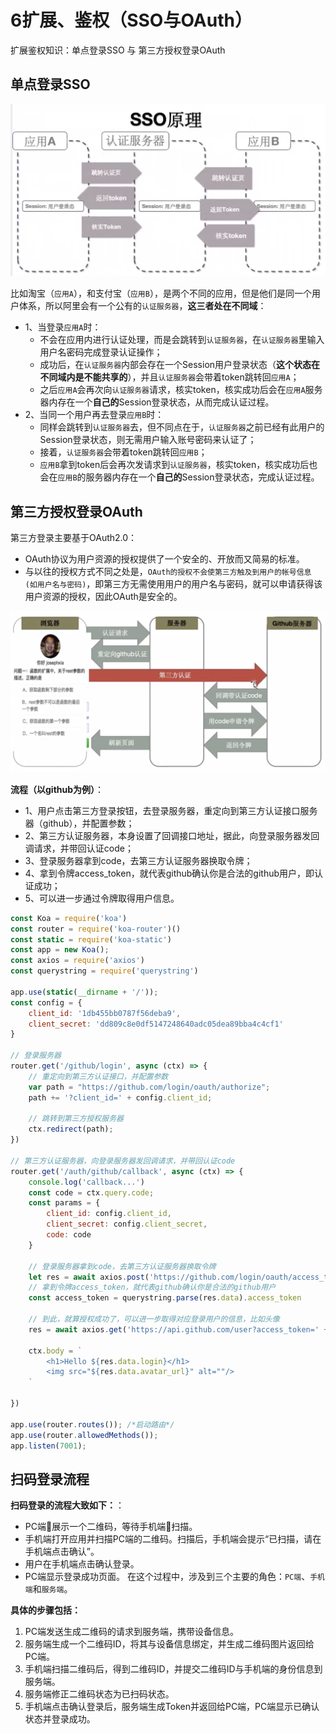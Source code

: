 # 6扩展、鉴权（SSO与OAuth）

扩展鉴权知识：单点登录SSO 与 第三方授权登录OAuth

## 单点登录SSO

![SSO单点登录](./images/SSO.png)

比如淘宝（`应用A`），和支付宝（`应用B`），是两个不同的应用，但是他们是同一个用户体系，所以阿里会有一个公有的`认证服务器`，**这三者处在不同域**：
- 1、当登录`应用A`时：
    - 不会在应用内进行认证处理，而是会跳转到`认证服务器`，在`认证服务器`里输入用户名密码完成登录认证操作；
    - 成功后，在`认证服务器`内部会存在一个Session用户登录状态（**这个状态在不同域内是不能共享的**），并且`认证服务器`会带着token跳转回`应用A`；
    - 之后`应用A`会再次向`认证服务器`请求，核实token，核实成功后会在`应用A`服务器内存在一个**自己的**Session登录状态，从而完成认证过程。
- 2、当同一个用户再去登录`应用B`时：
    - 同样会跳转到`认证服务器`去，但不同点在于，`认证服务器`之前已经有此用户的Session登录状态，则无需用户输入账号密码来认证了；
    - 接着，`认证服务器`会带着token跳转回`应用B`；
    - `应用B`拿到token后会再次发请求到`认证服务器`，核实token，核实成功后也会在`应用B`的服务器内存在一个**自己的**Session登录状态，完成认证过程。



## 第三方授权登录OAuth

第三方登录主要基于OAuth2.0：
- OAuth协议为用户资源的授权提供了一个安全的、开放而又简易的标准。
- 与以往的授权方式不同之处是，`OAuth的授权不会使第三方触及到用户的帐号信息 (如用户名与密码)`，即第三方无需使用用户的用户名与密码，就可以申请获得该用户资源的授权，因此OAuth是安全的。

![第三方授权登录OAuth流程图](./images/OAuth.png)

**流程（以github为例）**：
- 1、用户点击第三方登录按钮，去登录服务器，重定向到第三方认证接口服务器（github），并配置参数；
- 2、第三方认证服务器，本身设置了回调接口地址，据此，向登录服务器发回调请求，并带回认证code；
- 3、登录服务器拿到code，去第三方认证服务器换取令牌；
- 4、拿到令牌access_token，就代表github确认你是合法的github用户，即认证成功；
- 5、可以进一步通过令牌取得用户信息。


```js
const Koa = require('koa')
const router = require('koa-router')()
const static = require('koa-static')
const app = new Koa();
const axios = require('axios')
const querystring = require('querystring')

app.use(static(__dirname + '/'));
const config = {
    client_id: '1db455bb0787f56deba9',
    client_secret: 'dd809c8e0df5147248640adc05dea89bba4c4cf1'
}

// 登录服务器
router.get('/github/login', async (ctx) => {
    // 重定向到第三方认证接口，并配置参数
    var path = "https://github.com/login/oauth/authorize";
    path += '?client_id=' + config.client_id;

    // 跳转到第三方授权服务器
    ctx.redirect(path);
})

// 第三方认证服务器，向登录服务器发回调请求，并带回认证code
router.get('/auth/github/callback', async (ctx) => {
    console.log('callback...')
    const code = ctx.query.code;
    const params = {
        client_id: config.client_id,
        client_secret: config.client_secret,
        code: code
    }

    // 登录服务器拿到code，去第三方认证服务器换取令牌
    let res = await axios.post('https://github.com/login/oauth/access_token', params)
    // 拿到令牌access_token，就代表github确认你是合法的github用户
    const access_token = querystring.parse(res.data).access_token

    // 到此，就算授权成功了，可以进一步取得对应登录用户的信息，比如头像
    res = await axios.get('https://api.github.com/user?access_token=' + access_token)

    ctx.body = `
        <h1>Hello ${res.data.login}</h1>
        <img src="${res.data.avatar_url}" alt=""/>
    `

})

app.use(router.routes()); /*启动路由*/
app.use(router.allowedMethods());
app.listen(7001);
```

## 扫码登录流程

**扫码登录的流程大致如下：**：

- PC端展示一个二维码，等待手机端扫描。
- 手机端打开应用并扫描PC端的二维码。扫描后，手机端会提示“已扫描，请在手机端点击确认”。
- 用户在手机端点击确认登录。
- PC端显示登录成功页面。
在这个过程中，涉及到三个主要的角色：`PC端`、`手机端`和`服务端`。

**具体的步骤包括：**

1. PC端发送生成二维码的请求到服务端，携带设备信息。
2. 服务端生成一个二维码ID，将其与设备信息绑定，并生成二维码图片返回给PC端。
3. 手机端扫描二维码后，得到二维码ID，并提交二维码ID与手机端的身份信息到服务端。
4. 服务端修正二维码状态为已扫码状态。
5. 手机端点击确认登录后，服务端生成Token并返回给PC端，PC端显示已确认状态并登录成功。

